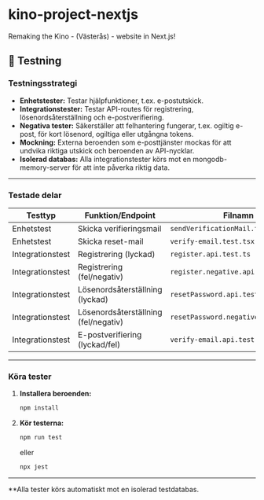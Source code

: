 # kino-project-nextjs
Remaking the Kino - (Västerås) - website in Next.js!

## 🧪 Testning

### Testningsstrategi

- **Enhetstester:** Testar hjälpfunktioner, t.ex. e-postutskick.
- **Integrationstester:** Testar API-routes för registrering, lösenordsåterställning och e-postverifiering.
- **Negativa tester:** Säkerställer att felhantering fungerar, t.ex. ogiltig e-post, för kort lösenord, ogiltiga eller utgångna tokens.
- **Mockning:** Externa beroenden som e-posttjänster mockas för att undvika riktiga utskick och beroenden av API-nycklar.
- **Isolerad databas:** Alla integrationstester körs mot en mongodb-memory-server för att inte påverka riktig data.

---

### Testade delar

| Testtyp           | Funktion/Endpoint                        | Filnamn                                 |
|-------------------|------------------------------------------|-----------------------------------------|
| Enhetstest        | Skicka verifieringsmail                  | `sendVerificationMail.test.ts`          |
| Enhetstest        | Skicka reset-mail                        | `verify-email.test.tsx`                 |
| Integrationstest  | Registrering (lyckad)                    | `register.api.test.ts`                  |
| Integrationstest  | Registrering (fel/negativ)               | `register.negative.api.test.ts`         |
| Integrationstest  | Lösenordsåterställning (lyckad)          | `resetPassword.api.test.ts`             |
| Integrationstest  | Lösenordsåterställning (fel/negativ)     | `resetPassword.negative.api.test.ts`    |
| Integrationstest  | E-postverifiering (lyckad/fel)           | `verify-email.api.test.ts`              |

---

### Köra tester

1. **Installera beroenden:**
   ```sh
   npm install
   ```

2. **Kör testerna:**
   ```sh
   npm run test
   ```
   eller
   ```sh
   npx jest
   ```

---

**Alla tester körs automatiskt mot en isolerad testdatabas.